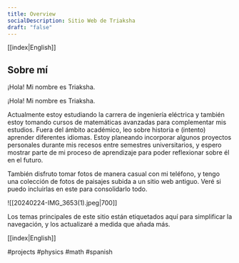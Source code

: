 ```yaml
---
title: Overview
socialDescription: Sitio Web de Triaksha
draft: "false"
---
```

[[index|English]]
## Sobre mí
¡Hola! Mi nombre es Triaksha.

¡Hola! Mi nombre es Triaksha.

Actualmente estoy estudiando la carrera de ingeniería eléctrica y también estoy tomando cursos de matemáticas avanzadas para complementar mis estudios. Fuera del ámbito académico, leo sobre historia e (intento) aprender diferentes idiomas. Estoy planeando incorporar algunos proyectos personales durante mis recesos entre semestres universitarios, y espero mostrar parte de mi proceso de aprendizaje para poder reflexionar sobre él en el futuro.

También disfruto tomar fotos de manera casual con mi teléfono, y tengo una colección de fotos de paisajes subida a un sitio web antiguo. Veré si puedo incluirlas en este para consolidarlo todo.

![[20240224-IMG_3653(1).jpeg|700]] 

Los temas principales de este sitio están etiquetados aquí para simplificar la navegación, y los actualizaré a medida que añada más. 

[[index|English]]

#projects #physics #math #spanish

